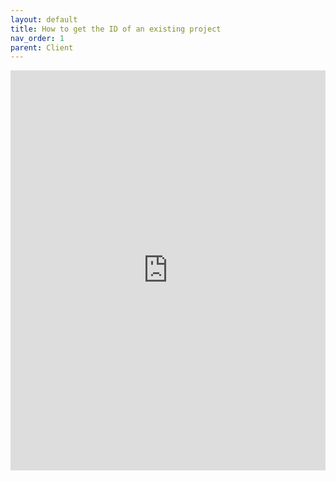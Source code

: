 ```yaml
---
layout: default
title: How to get the ID of an existing project
nav_order: 1
parent: Client
---
```


<iframe src="https://scribehow.com/embed/How_to_get_ID_of_an_existing_project__YV0x4Qd4TJe3Zyeus5TTyA" width="100%" height="640" allowfullscreen frameborder="0"></iframe>